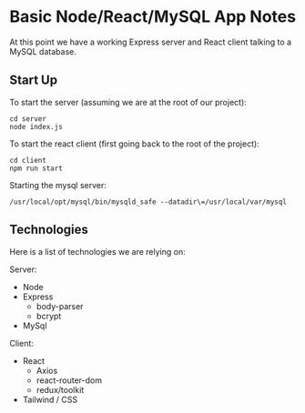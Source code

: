 # Basic Node/React/MySQL App Notes

At this point we have a working Express server and React client talking to a MySQL database.

## Start Up

To start the server (assuming we are at the root of our project):

```
cd server
node index.js
```

To start the react client (first going back to the root of the project):

```
cd client
npm run start
```

Starting the mysql server:

```
/usr/local/opt/mysql/bin/mysqld_safe --datadir\=/usr/local/var/mysql
```

## Technologies

Here is a list of technologies we are relying on:

Server:

- Node
- Express
    - body-parser
    - bcrypt
- MySql

Client:

- React
    - Axios
    - react-router-dom
    - redux/toolkit
- Tailwind / CSS
